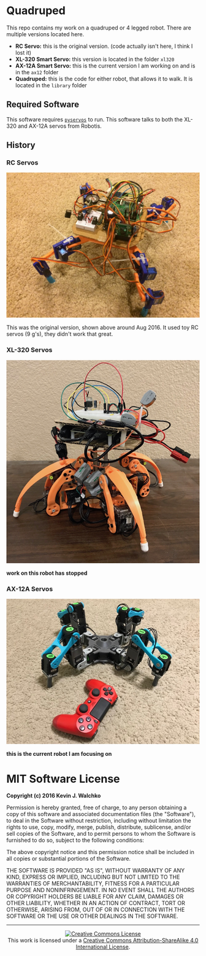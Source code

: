 # Quadruped

This repo contains my work on a quadruped or 4 legged robot. There are multiple
versions located here.

- **RC Servo:** this is the original version. (code actually isn't here, I think I lost it)
- **XL-320 Smart Servo:** this version is located in the folder `xl320`
- **AX-12A Smart Servo:** this is the current version I am working on and is in
the `ax12` folder
- **Quadruped:** this is the code for either robot, that allows it to walk. It is
located in the `library` folder

## Required Software

This software requires [`pyservos`](https://github.com/MomsFriendlyRobotCompany/pyservos)
to run. This software talks to both the XL-320 and AX-12A servos from Robotis.

## History

### RC Servos

![](pics/rc-spider.jpg)

This was the original version, shown above around Aug 2016. It used toy RC
servos (9 g's), they didn't work that great.

### XL-320 Servos


![](pics/xl-320-spider.jpg)

**work on this robot has stopped**

### AX-12A Servos


![](pics/ax-12a-spider.jpg)

**this is the current robot I am focusing on**

# MIT Software License

**Copyright (c) 2016 Kevin J. Walchko**

Permission is hereby granted, free of charge, to any person obtaining a copy of
this software and associated documentation files (the "Software"), to deal in
the Software without restriction, including without limitation the rights to
use, copy, modify, merge, publish, distribute, sublicense, and/or sell copies
of the Software, and to permit persons to whom the Software is furnished to do
so, subject to the following conditions:

The above copyright notice and this permission notice shall be included in all
copies or substantial portions of the Software.

THE SOFTWARE IS PROVIDED "AS IS", WITHOUT WARRANTY OF ANY KIND, EXPRESS OR
IMPLIED, INCLUDING BUT NOT LIMITED TO THE WARRANTIES OF MERCHANTABILITY, FITNESS
FOR A PARTICULAR PURPOSE AND NONINFRINGEMENT. IN NO EVENT SHALL THE AUTHORS OR
COPYRIGHT HOLDERS BE LIABLE FOR ANY CLAIM, DAMAGES OR OTHER LIABILITY, WHETHER
IN AN ACTION OF CONTRACT, TORT OR OTHERWISE, ARISING FROM, OUT OF OR IN
CONNECTION WITH THE SOFTWARE OR THE USE OR OTHER DEALINGS IN THE SOFTWARE.

---

<p align="center">
	<a rel="license" href="http://creativecommons.org/licenses/by-sa/4.0/">
		<img alt="Creative Commons License"  src="https://i.creativecommons.org/l/by-sa/4.0/88x31.png" />
	</a>
	<br />This work is licensed under a <a rel="license" href="http://creativecommons.org/licenses/by-sa/4.0/">Creative Commons Attribution-ShareAlike 4.0 International License</a>.
</p>
